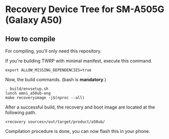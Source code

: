 # Recovery Device Tree for SM-A505G (Galaxy A50)

## How to compile
For compiling, you'll only need this repository.

If you're building TWRP with minimal manifest, execute this command.

    export ALLOW_MISSING_DEPENDENCIES=true

Now, the build commands.  (bash is **mandatory**.)

    . build/envsetup.sh
    lunch omni_a50ub-eng
    make recoveryimage -j$(nproc --all)

After a successful build, the recovery and boot image are located at the following path.

    <recovery sources>/out/target/product/a50ub/

Compilation procedure is done, you can now flash this in your phone.